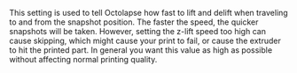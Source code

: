 This setting is used to tell Octolapse how fast to lift and delift when traveling to and from the snapshot position.  The faster the speed, the quicker snapshots will be taken.  However, setting the z-lift speed too high can cause skipping, which might cause your print to fail, or cause the extruder to hit the printed part.  In general you want this value as high as possible without affecting normal printing quality.
